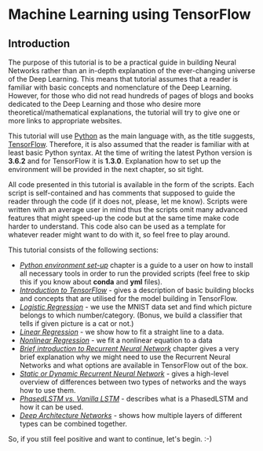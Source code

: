 # Machine Learning using TensorFlow

## Introduction
The purpose of this tutorial is to be a practical guide in building Neural Networks rather than an in-depth explanation of the ever-changing universe of the Deep Learning. This means that tutorial assumes that a reader is familiar with basic concepts and nomenclature of the Deep Learning. However, for those who did not read hundreds of pages of blogs and books dedicated to the Deep Learning and those who desire more theoretical/mathematical explanations, the tutorial will try to give one or more links to appropriate websites.

This tutorial will use [Python](https://www.python.org/) as the main language with, as the title suggests,  [TensorFlow](https://www.tensorflow.org/). Therefore, it is also assumed that the reader is familiar with at least basic  Python syntax.  At the time of writing the latest Python version is **3.6.2** and for TensorFlow it is **1.3.0**. Explanation how to set up the environment will be provided in the next chapter, so sit tight.

All code presented in this tutorial is available in the form of the scripts. Each script is self-contained and has comments that supposed to guide the reader through the code (if it does not, please, let me know). Scripts were written with an average user in mind thus the scripts omit many advanced features that might speed-up the code but at the same time make code harder to understand. This code also can be used as a template for whatever reader might want to do with it, so feel free to play around.

This tutorial consists of the following sections:
 * [*Python environment set-up*](environment.md) chapter is a guide to a user on how to install all necessary tools in order to run the provided scripts
(feel free to skip this if you know about **conda** and **yml** files).
 * [*Introduction to TensorFlow*](tensorflow_intro.md) - gives a description of basic building blocks and concepts that are utilised for the model building in TensorFlow.
 * [*Logistic Regression*](logistic_regression.md) - we use the MNIST data set and find which picture belongs to which number/category.
(Bonus, we build a classifier that tells if given picture is a cat or not.)
 * [*Linear Regression*]() - we show how to fit a straight line to a data.
 * [*Nonlinear Regression*]() - we fit a nonlinear equation to a data
 * [*Brief introduction to Recurrent Neural Network*]() chapter gives a very brief explanation why we might need to use the Recurrent Neural Networks and what options are available in TensorFlow out of the box.
 * [*Static or Dynamic Recurrent Neural Network*]() - gives a high-level overview of differences between two types of networks and the ways how to use them.
 * [*PhasedLSTM vs. Vanilla LSTM*]() - describes what is a PhasedLSTM and how it can be used.
 * [*Deep Architecture Networks*]() - shows how multiple layers of different types can be combined together.  

So, if you still feel positive and want to continue, let's begin. :-)
